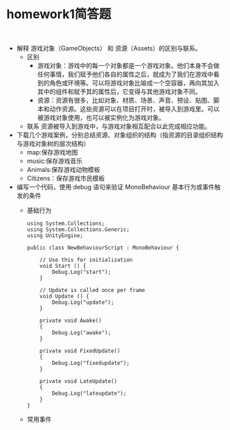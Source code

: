 # homework1简答题
</br>

 - 解释 游戏对象（GameObjects） 和 资源（Assets）的区别与联系。
	- 区别
		+ 游戏对象：游戏中的每一个对象都是一个游戏对象。他们本身不会做任何事情，我们赋予他们各自的属性之后，就成为了我们在游戏中看到的角色或环境等。可以将游戏对象比喻成一个空容器，再向其加入其中的组件和赋予其的属性后，它变得与其他游戏对象不同。
		+ 资源：资源有很多，比如对象、材质、场景、声音、预设、贴图、脚本和动作资源。这些资源可以在项目打开时，被导入到游戏里。可以被游戏对象使用，也可以被实例化为游戏对象。
	- 联系
		资源被导入到游戏中，与游戏对象相互配合以此完成相应功能。
 -  下载几个游戏案例，分别总结资源、对象组织的结构（指资源的目录组织结构与游戏对象树的层次结构）
	 - map:保存游戏地图
	 - music:保存游戏音乐
	 - Animals:保存游戏动物模板
	 - Citizens：保存游戏市民模板
 - 编写一个代码，使用 debug 语句来验证 MonoBehaviour 基本行为或事件触发的条件
	- 基础行为

		``` stylus
		using System.Collections;
		using System.Collections.Generic;
		using UnityEngine;

		public class NewBehaviourScript : MonoBehaviour {

			// Use this for initialization
			void Start () {
				Debug.Log("start");
			}

			// Update is called once per frame
			void Update () {
				Debug.Log("update");
			}

			private void Awake()
			{
				Debug.Log("awake");
			}

			private void FixedUpdate()
			{
				Debug.Log("fixedupdate");
			}

			private void LateUpdate()
			{
				Debug.Log("lateupdate");
			}
		}
		```
		
		
		
				

	- 常用事件


